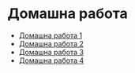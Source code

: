 Домашна работа
==============

* [Домашна работа 1](1)
* [Домашна работа 2](2)
* [Домашна работа 3](3)
* [Домашна работа 4](4)
